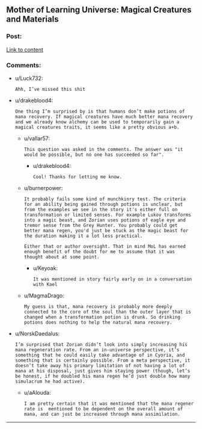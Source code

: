 ## Mother of Learning Universe: Magical Creatures and Materials

### Post:

[Link to content](https://motheroflearninguniverse.wordpress.com/2020/04/18/magical-creatures-and-materials/)

### Comments:

- u/Luck732:
  ```
  Ahh, I’ve missed this shit
  ```

- u/drakeblood4:
  ```
  One thing I’m surprised by is that humans don’t make potions of mana recovery. If magical creatures have much better mana recovery and we already know alchemy can be used to temporarily gain a magical creatures traits, it seems like a pretty obvious a+b.
  ```

  - u/vallar57:
    ```
    This question was asked in the comments. The answer was "it would be possible, but no one has succeeded so far".
    ```

    - u/drakeblood4:
      ```
      Cool! Thanks for letting me know.
      ```

  - u/burnerpower:
    ```
    It probably fails some kind of munchkinry test. The criteria for an ability being gained through potions is unclear, but from the examples we see in the story it's either full on transformation or limited senses. For example Lukov transforms into a magic beast, and Zorian uses potions of eagle eye and tremor sense from the Grey Hunter. You probably could get better mana regen, you'd just be stuck as the magic beast for the duration making it a lot less practical.

    Either that or author oversight. That in mind MoL has earned enough benefit of the doubt for me to assume that it was thought about at some point.
    ```

    - u/Keyoak:
      ```
      It was mentioned in story fairly early on in a conversation with Kael
      ```

  - u/MagmaDrago:
    ```
    My guess is that, mana recovery is probably more deeply connected to the core of the soul than the outer layer that is changed when a transformation potion is drunk. So drinking potions does nothing to help the natural mana recovery.
    ```

- u/NorskDaedalus:
  ```
  I’m surprised that Zorian didn’t look into simply increasing his mana regeneration rate. From an in-universe perspective, it’s something that he could easily take advantage of in Cyoria, and something that is certainly possible. From a meta perspective, it doesn’t take away his primary limitation of not having a lot of mana at his disposal, just gives him staying power (though, let’s be honest, if he doubled his mana regen he’d just double how many simulacrum he had active).
  ```

  - u/aAlouda:
    ```
    I am pretty certain that it was mentioned that the mana regener rate is  mentioned to be dependent on the overall amount of mana, and can just be increased through mana assimilation.
    ```

---

